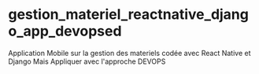 # gestion_materiel_reactnative_django_app_devopsed
Application Mobile sur la gestion des materiels codée avec React Native et Django Mais Appliquer avec l'approche DEVOPS
